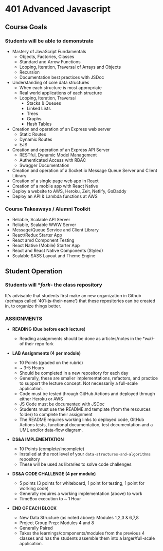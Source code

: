 # 401 Advanced Javascript

## Course Goals

### Students will be able to demonstrate

- Mastery of JavaScript Fundamentals
  - Objects, Factories, Classes
  - Standard and Arrow Functions
  - Looping, Iteration, Traversal of Arrays and Objects
  - Recursion
  - Documentation best practices with JSDoc
- Understanding of core data structures
  - When each structure is most appropriate
  - Real world applications of each structure
  - Looping, Iteration, Traversal
    - Stacks & Queues
    - Linked Lists
    - Trees
    - Graphs
    - Hash Tables
- Creation and operation of an Express web server
  - Static Routes
  - Dynamic Routes
  - EJS
- Creation and operation of an Express API Server
  - RESTful, Dynamic Model Management
  - Authenticated Access with RBAC
  - Swagger Documentation
- Creation and operation of a Socket.io Message Queue Server and Client Library
- Creation of a single page web app in React
- Creation of a mobile app with React Native
- Deploy a website to AWS, Heroku, Zeit, Netlify, GoDaddy
- Deploy an API & Lambda functions at AWS

### Course Takeaways / Alumni Toolkit

- Reliable, Scalable API Server
- Reliable, Scalable WWW Server
- Message/Queue Service and Client Library
- React/Redux Starter App
- React amd Component Testing
- React Native (Mobile) Starter App
- React and React Native Components (Styled)
- Scalable SASS Layout and Theme Engine

## Student Operation

### Students will **fork*- the class repository

It's advisable that students first make an new organization in Github (perhaps called '401-js-their-name') that these repositories can be created in, to organize things better.

### ASSIGNMENTS

- **READING (Due before each lecture)**
  - Reading assignments should be done as articles/notes in the **wiki*- of their repo fork

- **LAB Assignments (4 per module)**
  - 10 Points (graded on the rubric)
  - ~ 3-5 Hours
  - Should be completed in a new repository for each day
  - Generally, these are smaller implementations, refactors, and practice to support the lecture concept. Not necessarily a full-scale application.
  - Code must be tested through GitHub Actions and deployed through either Heroku or AWS
  - JS Code must be documented with JSDoc
  - Students must use the README.md template (from the resources folder) to complete their assignment
  - The README requires working links to deployed code, GitHub Actions tests, functional documentation, test documentation and a UML and/or data-flow diagram.

- **DS&A IMPLEMENTATION**
  - 10 Points (complete/incomplete)
  - Installed at the root level of your `data-structures-and-algorithms` repository
  - These will be used as libraries to solve code challenges

- **DS&A CODE CHALLENGE (4 per module)**
  - 5 points (3 points for whiteboard, 1 point for testing, 1 point for working code)
  - Generally requires a working implementation (above) to work
  - TimeBox execution to ~ 1 Hour

- **END OF EACH BLOCK**
  - New Data Structure (as noted above): Modules 1,2,3 & 6,7,8
  - Project Group Prep: Modules 4 and 8
  - Generally Paired
  - Takes the learnings/components/modules from the previous 4 classes and has the students assemble them into a larger/full-scale application.
